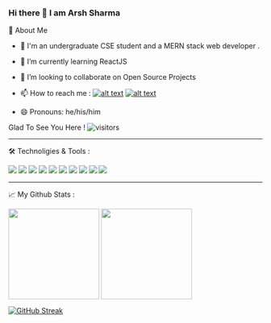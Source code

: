 ### Hi there 👋 I am Arsh Sharma

<!--
**ArshSharma2002/ArshSharma2002** is a ✨ _special_ ✨ repository because its `README.md` (this file) appears on your GitHub profile.

Here are some ideas to get you started:

-->
🙍 About Me

- 🔭 I'm an undergraduate CSE student and a MERN stack web developer .
- 🌱 I’m currently learning ReactJS
- 👯 I’m looking to collaborate on Open Source Projects
- 📫 How to reach me : <a href="https://www.instagram.com/its_arsh_sharma/">![alt text](https://img.shields.io/badge/-Instagram-pink?style=plastic&logo=Instagram)</a>  <a href="https://www.linkedin.com/in/arsh-sharma-6747a6211/"> ![alt text](https://img.shields.io/badge/-LinkedIn-skyblue?style=plastic&logo=linkedIn)</a>


- 😄 Pronouns: he/his/him

 Glad To See You Here !  ![visitors](https://visitor-badge.glitch.me/badge?page_id=${ArshSharma2002}.${https://github.com/ArshSharma2002/ArshSharma2002.git})

<hr>

🛠️ Technoligies & Tools :

![](https://img.shields.io/badge/OS-Windows-informational?style=flat&logo=windows&logoColor=white&color=skyblue)
![](https://img.shields.io/badge/Editor-VSCode-informational?style=flat&logo=vs&logoColor=white&color=skyblue)
![](https://img.shields.io/badge/Lang-Java-informational?style=flat&logo=java&logoColor=white&color=skyblue)
![](https://img.shields.io/badge/Lang-JavaScript-informational?style=flat&logo=javascript&logoColor=white&color=skyblue)
![](https://img.shields.io/badge/Code-HTML-informational?style=flat&logo=html&logoColor=white&color=skyblue)
![](https://img.shields.io/badge/Code-CSS-informational?style=flat&logo=css&logoColor=white&color=skyblue)
![](https://img.shields.io/badge/DB-MYSQL/MongoDB-informational?style=flat&logo=mongodb&logoColor=white&color=skyblue)
![](https://img.shields.io/badge/Tools-Node.JS-informational?style=flat&logo=express&logoColor=white&color=skyblue)
![](https://img.shields.io/badge/Libraries-ReactJS-informational?style=flat&logo=react&logoColor=white&color=skyblue)
![](https://img.shields.io/badge/Tools-Bootstrap-informational?style=flat&logo=bootstrap&logoColor=white&color=skyblue)

<hr>

📈 My Github Stats :

<img height="180em" align="center" src="https://github-readme-stats.vercel.app/api?username=ArshSharma2002&show_icons=true&&count_private=true&include_all_commits=true&theme=nightowl" />   

<img height="180em" align="center" src="https://github-readme-stats.vercel.app/api/top-langs/?username=ArshSharma2002&layout=compact&theme=nightowl" />

[![GitHub Streak](https://github-readme-streak-stats.herokuapp.com/?user=ArshSharma2002&theme=nightowl)](https://git.io/streak-stats)

